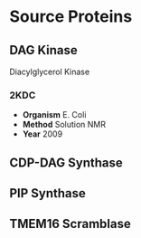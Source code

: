 Source Proteins
===============

DAG Kinase
----------

Diacylglycerol Kinase

### 2KDC

- **Organism** E. Coli
- **Method** Solution NMR
- **Year** 2009

CDP-DAG Synthase
----------------

PIP Synthase
------------

TMEM16 Scramblase
-----------------